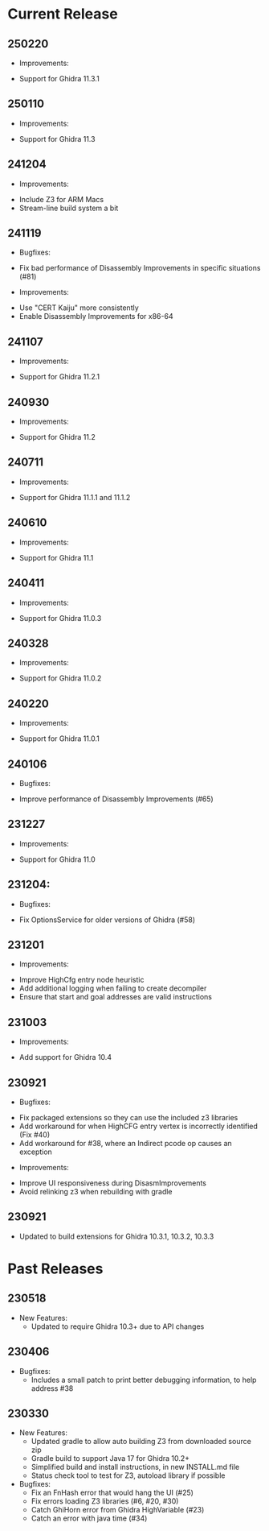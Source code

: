 # Current Release

## 250220
- Improvements:
* Support for Ghidra 11.3.1

## 250110

- Improvements:
* Support for Ghidra 11.3

## 241204
- Improvements:
* Include Z3 for ARM Macs
* Stream-line build system a bit

## 241119
- Bugfixes:
* Fix bad performance of Disassembly Improvements in specific situations (#81)
- Improvements:
* Use "CERT Kaiju" more consistently
* Enable Disassembly Improvements for x86-64

## 241107
- Improvements:
* Support for Ghidra 11.2.1

## 240930
- Improvements:
* Support for Ghidra 11.2

## 240711
- Improvements:
* Support for Ghidra 11.1.1 and 11.1.2

## 240610
- Improvements:
* Support for Ghidra 11.1

## 240411
- Improvements:
* Support for Ghidra 11.0.3

## 240328
- Improvements:
* Support for Ghidra 11.0.2

## 240220
- Improvements:
* Support for Ghidra 11.0.1

## 240106
- Bugfixes:
* Improve performance of Disassembly Improvements (#65)

## 231227
- Improvements:
* Support for Ghidra 11.0

## 231204:
- Bugfixes:
* Fix OptionsService for older versions of Ghidra (#58)

## 231201

- Improvements:
* Improve HighCfg entry node heuristic
* Add additional logging when failing to create decompiler
* Ensure that start and goal addresses are valid instructions

## 231003

- Improvements:
* Add support for Ghidra 10.4

## 230921

- Bugfixes:
* Fix packaged extensions so they can use the included z3 libraries
* Add workaround for when HighCFG entry vertex is incorrectly identified (Fix #40)
* Add workaround for #38, where an Indirect pcode op causes an exception

- Improvements:
* Improve UI responsiveness during DisasmImprovements
* Avoid relinking z3 when rebuilding with gradle

## 230921

- Updated to build extensions for Ghidra 10.3.1, 10.3.2, 10.3.3

# Past Releases

## 230518

- New Features:
  * Updated to require Ghidra 10.3+ due to API changes

## 230406

- Bugfixes:
  * Includes a small patch to print better debugging information, to help address #38

## 230330

- New Features:
  * Updated gradle to allow auto building Z3 from downloaded source zip
  * Gradle build to support Java 17 for Ghidra 10.2+
  * Simplified build and install instructions, in new INSTALL.md file
  * Status check tool to test for Z3, autoload library if possible
- Bugfixes:
  * Fix an FnHash error that would hang the UI (#25)
  * Fix errors loading Z3 libraries (#6, #20, #30)
  * Catch GhiHorn error from Ghidra HighVariable (#23)
  * Catch an error with java time (#34)
